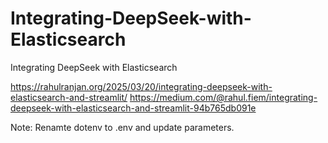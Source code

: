 # Integrating-DeepSeek-with-Elasticsearch
Integrating DeepSeek with Elasticsearch

https://rahulranjan.org/2025/03/20/integrating-deepseek-with-elasticsearch-and-streamlit/
https://medium.com/@rahul.fiem/integrating-deepseek-with-elasticsearch-and-streamlit-94b765db091e


Note: Renamte dotenv to .env and update parameters.
